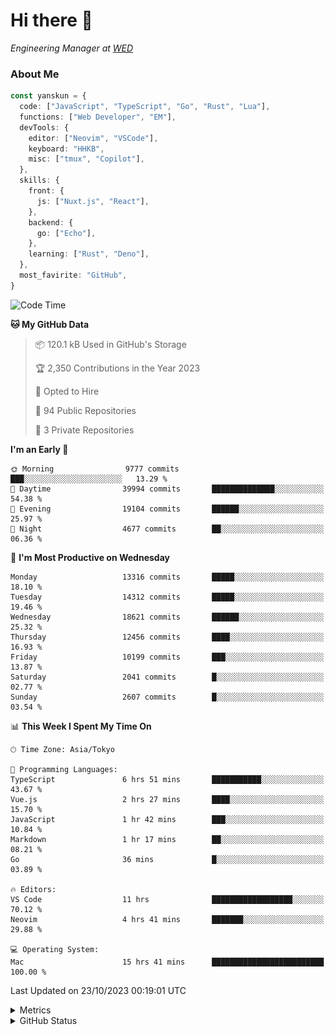 # Hi there&nbsp;:wave:

<!-- ![Alt text](https://spotify-recently-played-readme.vercel.app/api?user=31kynbuubkiu3r4qh4hjuaglhfay) -->

_Engineering Manager at [WED](https://github.com/wedinc)_

### About Me

```ts
const yanskun = {
  code: ["JavaScript", "TypeScript", "Go", "Rust", "Lua"],
  functions: ["Web Developer", "EM"],
  devTools: {
    editor: ["Neovim", "VSCode"],
    keyboard: "HHKB",
    misc: ["tmux", "Copilot"],
  },
  skills: {
    front: {
      js: ["Nuxt.js", "React"],
    },
    backend: {
      go: ["Echo"],
    },
    learning: ["Rust", "Deno"],
  },
  most_favirite: "GitHub",
}
```

<!--START_SECTION:waka-->
![Code Time](http://img.shields.io/badge/Code%20Time-519%20hrs%2018%20mins-blue)

**🐱 My GitHub Data** 

> 📦 120.1 kB Used in GitHub's Storage 
 > 
> 🏆 2,350 Contributions in the Year 2023
 > 
> 💼 Opted to Hire
 > 
> 📜 94 Public Repositories 
 > 
> 🔑 3 Private Repositories 
 > 
**I'm an Early 🐤** 

```text
🌞 Morning                9777 commits        ███░░░░░░░░░░░░░░░░░░░░░░   13.29 % 
🌆 Daytime                39994 commits       ██████████████░░░░░░░░░░░   54.38 % 
🌃 Evening                19104 commits       ██████░░░░░░░░░░░░░░░░░░░   25.97 % 
🌙 Night                  4677 commits        ██░░░░░░░░░░░░░░░░░░░░░░░   06.36 % 
```
📅 **I'm Most Productive on Wednesday** 

```text
Monday                   13316 commits       █████░░░░░░░░░░░░░░░░░░░░   18.10 % 
Tuesday                  14312 commits       █████░░░░░░░░░░░░░░░░░░░░   19.46 % 
Wednesday                18621 commits       ██████░░░░░░░░░░░░░░░░░░░   25.32 % 
Thursday                 12456 commits       ████░░░░░░░░░░░░░░░░░░░░░   16.93 % 
Friday                   10199 commits       ███░░░░░░░░░░░░░░░░░░░░░░   13.87 % 
Saturday                 2041 commits        █░░░░░░░░░░░░░░░░░░░░░░░░   02.77 % 
Sunday                   2607 commits        █░░░░░░░░░░░░░░░░░░░░░░░░   03.54 % 
```


📊 **This Week I Spent My Time On** 

```text
🕑︎ Time Zone: Asia/Tokyo

💬 Programming Languages: 
TypeScript               6 hrs 51 mins       ███████████░░░░░░░░░░░░░░   43.67 % 
Vue.js                   2 hrs 27 mins       ████░░░░░░░░░░░░░░░░░░░░░   15.70 % 
JavaScript               1 hr 42 mins        ███░░░░░░░░░░░░░░░░░░░░░░   10.84 % 
Markdown                 1 hr 17 mins        ██░░░░░░░░░░░░░░░░░░░░░░░   08.21 % 
Go                       36 mins             █░░░░░░░░░░░░░░░░░░░░░░░░   03.89 % 

🔥 Editors: 
VS Code                  11 hrs              ██████████████████░░░░░░░   70.12 % 
Neovim                   4 hrs 41 mins       ███████░░░░░░░░░░░░░░░░░░   29.88 % 

💻 Operating System: 
Mac                      15 hrs 41 mins      █████████████████████████   100.00 % 
```


 Last Updated on 23/10/2023 00:19:01 UTC
<!--END_SECTION:waka-->

<details>
  <summary>Metrics</summary>
  <img src="https://github.com/yanskun/yanskun/blob/main/github-metrics.svg" alt="Metrics">
</details>

<details>
  <summary>GitHub Status</summary>
  <picture>
    <source media="(prefers-color-scheme: dark)" srcset="https://raw.githubusercontent.com/yanskun/yanskun/master/profile-summary-card-output/nord_dark/0-profile-details.svg">
   <img src="https://raw.githubusercontent.com/yanskun/yanskun/master/profile-summary-card-output/default/0-profile-details.svg">
  </picture>
  <br>
  <picture>
    <source media="(prefers-color-scheme: dark)" srcset="https://raw.githubusercontent.com/yanskun/yanskun/master/profile-summary-card-output/nord_dark/1-repos-per-language.svg">
   <img src="https://raw.githubusercontent.com/yanskun/yanskun/master/profile-summary-card-output/default/1-repos-per-language.svg">
  </picture>
  <picture>
    <source media="(prefers-color-scheme: dark)" srcset="https://raw.githubusercontent.com/yanskun/yanskun/master/profile-summary-card-output/nord_dark/2-most-commit-language.svg">
   <img src="https://raw.githubusercontent.com/yanskun/yanskun/master/profile-summary-card-output/default/2-most-commit-language.svg">
  </picture>
  <br>
  <picture>
    <source media="(prefers-color-scheme: dark)" srcset="https://raw.githubusercontent.com/yanskun/yanskun/master/profile-summary-card-output/nord_dark/3-stats.svg">
   <img src="https://raw.githubusercontent.com/yanskun/yanskun/master/profile-summary-card-output/default/3-stats.svg">
  </picture>
  <picture>
    <source media="(prefers-color-scheme: dark)" srcset="https://raw.githubusercontent.com/yanskun/yanskun/master/profile-summary-card-output/nord_dark/4-productive-time.svg">
   <img src="https://raw.githubusercontent.com/yanskun/yanskun/master/profile-summary-card-output/default/4-productive-time.svg">
  </picture>
</details>
